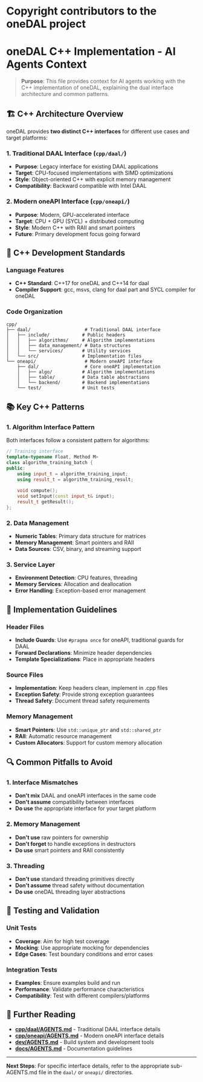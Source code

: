 # Copyright contributors to the oneDAL project
#
<!--
  ~ Licensed under the Apache License, Version 2.0 (the "License");
  ~ you may not use this file except in compliance with the License.
  ~ You may obtain a copy of the License at
  ~
  ~     http://www.apache.org/licenses/LICENSE-2.0
  ~
  ~ Unless required by applicable law or agreed to in writing, software
  ~ distributed under the License is distributed on an "AS IS" BASIS,
  ~ WITHOUT WARRANTIES OR CONDITIONS OF ANY KIND, either express or implied.
  ~ See the License for the specific language governing permissions and
  ~ limitations under the License.
-->

# oneDAL C++ Implementation - AI Agents Context

> **Purpose**: This file provides context for AI agents working with the C++ implementation of oneDAL, explaining the dual interface architecture and common patterns.

## 🏗️ C++ Architecture Overview

oneDAL provides **two distinct C++ interfaces** for different use cases and target platforms:

### 1. Traditional DAAL Interface (`cpp/daal/`)
- **Purpose**: Legacy interface for existing DAAL applications
- **Target**: CPU-focused implementations with SIMD optimizations
- **Style**: Object-oriented C++ with explicit memory management
- **Compatibility**: Backward compatible with Intel DAAL

### 2. Modern oneAPI Interface (`cpp/oneapi/`)
- **Purpose**: Modern, GPU-accelerated interface
- **Target**: CPU + GPU (SYCL) + distributed computing
- **Style**: Modern C++ with RAII and smart pointers
- **Future**: Primary development focus going forward

## 🔧 C++ Development Standards

### Language Features
- **C++ Standard**: C++17 for oneDAL and C++14 for daal
- **Compiler Support**: gcc, msvs, clang for daal part and SYCL compiler for oneDAL


### Code Organization
```
cpp/
├── daal/                    # Traditional DAAL interface
│   ├── include/            # Public headers
│   │   ├── algorithms/     # Algorithm implementations
│   │   ├── data_management/ # Data structures
│   │   └── services/       # Utility services
│   └── src/                # Implementation files
└── oneapi/                  # Modern oneAPI interface
    ├── dal/                 # Core oneAPI implementation
    │   ├── algo/           # Algorithm implementations
    │   ├── table/          # Data table abstractions
    │   └── backend/        # Backend implementations
    └── test/               # Unit tests
```

## 📚 Key C++ Patterns

### 1. Algorithm Interface Pattern
Both interfaces follow a consistent pattern for algorithms:

```cpp
// Training interface
template<typename Float, Method M>
class algorithm_training_batch {
public:
    using input_t = algorithm_training_input;
    using result_t = algorithm_training_result;
    
    void compute();
    void setInput(const input_t& input);
    result_t getResult();
};
```

### 2. Data Management
- **Numeric Tables**: Primary data structure for matrices
- **Memory Management**: Smart pointers and RAII
- **Data Sources**: CSV, binary, and streaming support

### 3. Service Layer
- **Environment Detection**: CPU features, threading
- **Memory Services**: Allocation and deallocation
- **Error Handling**: Exception-based error management

## 🎯 Implementation Guidelines

### Header Files
- **Include Guards**: Use `#pragma once` for oneAPI, traditional guards for DAAL
- **Forward Declarations**: Minimize header dependencies
- **Template Specializations**: Place in appropriate headers

### Source Files
- **Implementation**: Keep headers clean, implement in .cpp files
- **Exception Safety**: Provide strong exception guarantees
- **Thread Safety**: Document thread safety requirements

### Memory Management
- **Smart Pointers**: Use `std::unique_ptr` and `std::shared_ptr`
- **RAII**: Automatic resource management
- **Custom Allocators**: Support for custom memory allocation

## 🔍 Common Pitfalls to Avoid

### 1. Interface Mismatches
- **Don't mix** DAAL and oneAPI interfaces in the same code
- **Don't assume** compatibility between interfaces
- **Do use** the appropriate interface for your target platform

### 2. Memory Management
- **Don't use** raw pointers for ownership
- **Don't forget** to handle exceptions in destructors
- **Do use** smart pointers and RAII consistently

### 3. Threading
- **Don't use** standard threading primitives directly
- **Don't assume** thread safety without documentation
- **Do use** oneDAL threading layer abstractions

## 🧪 Testing and Validation

### Unit Tests
- **Coverage**: Aim for high test coverage
- **Mocking**: Use appropriate mocking for dependencies
- **Edge Cases**: Test boundary conditions and error cases

### Integration Tests
- **Examples**: Ensure examples build and run
- **Performance**: Validate performance characteristics
- **Compatibility**: Test with different compilers/platforms

## 📖 Further Reading

- **[cpp/daal/AGENTS.md](daal/AGENTS.md)** - Traditional DAAL interface details
- **[cpp/oneapi/AGENTS.md](oneapi/AGENTS.md)** - Modern oneAPI interface details
- **[dev/AGENTS.md](../dev/AGENTS.md)** - Build system and development tools
- **[docs/AGENTS.md](../docs/AGENTS.md)** - Documentation guidelines

---

**Next Steps**: For specific interface details, refer to the appropriate sub-AGENTS.md file in the `daal/` or `oneapi/` directories.
